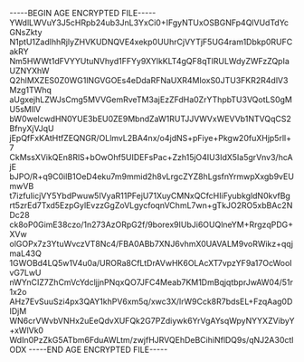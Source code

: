-----BEGIN AGE ENCRYPTED FILE-----
YWdlLWVuY3J5cHRpb24ub3JnL3YxCi0+IFgyNTUxOSBGNFp4QlVUdTdYcGNsZkty
N1ptU1ZadlhhRjlyZHVKUDNQVE4xekp0UUhrCjVYTjF5UG4ram1Dbkp0RUFCakRY
Nm5HWWt1dFVYYUtuNVhyd1FFYy9XYlkKLT4gQF8qTlRULWdyZWFzZQpIaUZNYXhW
Q2hlMXZES0Z0WG1lNGVGOEs4eDdaRFNaUXR4MloxS0JTU3FKR2R4dlV3Mzg1TWhq
aUgxejhLZWJsCmg5MVVGemRveTM3ajEzZFdHa0ZrYThpbTU3VQotLS0gMU5sMllV
bW0welcwdHN0YUE3bEU0ZE9MbndZaW1RUTJJVWVxWEVVb1NTVQqCS2BfnyXjVJqU
jEpQfFxKAtHtfZEQNGR/OLlmvL2BA4nx/o4jdNS+pFiye+Pkgw20fuXHjp5rll+7
CkMssXVikQEn8RlS+bOwOhf5UIDEFsPac+Zzh15jO4IU3IdX5Ia5grVnv3/hcAjE
bJPO/R+q9C0ilB1OeD4eku7m9mmid2h8vLrgcZYZ8hLgsfnYrmwpXxgb9vEUmwVB
t7izfuIicjVY5YbdPwuw5IVyaR11PFejU71XuyCMNxQCfcHIiFyubkgldN0kvfBg
rt5zrEd7Txd5EzpGylEvzzGgZoVLgycfoqnVChmL7wn+gTkJO2RO5xbBAc2NDc28
ck8oP0GimE38czo/1n273AzORpG2f/9borex9IUbJi6OUQlneYM+RrgzqPDG+XVw
olGOPx7z3YtuWvczVT8Nc4/FBA0ABb7XNJ6vhmX0UAVALM9voRWikz+qqjmaL43Q
1GWOBd4LQ5w1V4u0a/URORa8CfLtDrAVwHK6OLAcXT7vpzYF9a17OcWooIvG7LwU
nWYnCIZ7ZhCmVcYdcljjnPNqxQO7JFC4Meab7KM1DmBqjqtbprJwAW04/51r1x2o
AHz7EvSuuSzi4px3QAY1khPV6xm5q/xwc3X/lrW9Cck8R7bdsEL+FzqAag0DIDjM
WN6crVWvbVNHx2uEeQdvXUFQk2G7PZdiywk6YrVgAYsqWpyNYYXZVibyY+xWlVk0
WdIn0PzZkG5ATbm6FduAWLtm/zwjfHJRVQEhDeBCihiNflDQ9s/qNJ2A30ctlODX
-----END AGE ENCRYPTED FILE-----
